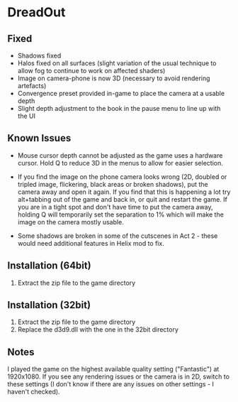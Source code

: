 DreadOut
========

Fixed
-----
- Shadows fixed
- Halos fixed on all surfaces (slight variation of the usual technique to allow
  fog to continue to work on affected shaders)
- Image on camera-phone is now 3D (necessary to avoid rendering artefacts)
- Convergence preset provided in-game to place the camera at a usable depth
- Slight depth adjustment to the book in the pause menu to line up with the UI

Known Issues
------------
- Mouse cursor depth cannot be adjusted as the game uses a hardware cursor.
  Hold Q to reduce 3D in the menus to allow for easier selection.

- If you find the image on the phone camera looks wrong (2D, doubled or tripled
  image, flickering, black areas or broken shadows), put the camera away and
  open it again.  If you find that this is happening a lot try alt+tabbing out
  of the game and back in, or quit and restart the game. If you are in a tight
  spot and don't have time to put the camera away, holding Q will temporarily
  set the separation to 1% which will make the image on the camera mostly
  usable.

- Some shadows are broken in some of the cutscenes in Act 2 - these would need
  additional features in Helix mod to fix.

Installation (64bit)
--------------------
1. Extract the zip file to the game directory

Installation (32bit)
--------------------
1. Extract the zip file to the game directory
2. Replace the d3d9.dll with the one in the 32bit directory

Notes
-----
I played the game on the highest available quality setting ("Fantastic") at
1920x1080. If you see any rendering issues or the camera is in 2D, switch to
these settings (I don't know if there are any issues on other settings - I
haven't checked).
